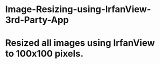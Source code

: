 # Image-Resizing-using-IrfanView-3rd-Party-App
# Resized all images using IrfanView to 100x100 pixels.
